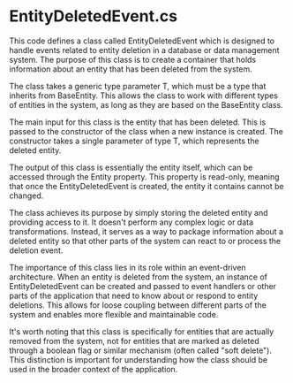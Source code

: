 # EntityDeletedEvent.cs

This code defines a class called EntityDeletedEvent<T> which is designed to handle events related to entity deletion in a database or data management system. The purpose of this class is to create a container that holds information about an entity that has been deleted from the system.

The class takes a generic type parameter T, which must be a type that inherits from BaseEntity. This allows the class to work with different types of entities in the system, as long as they are based on the BaseEntity class.

The main input for this class is the entity that has been deleted. This is passed to the constructor of the class when a new instance is created. The constructor takes a single parameter of type T, which represents the deleted entity.

The output of this class is essentially the entity itself, which can be accessed through the Entity property. This property is read-only, meaning that once the EntityDeletedEvent is created, the entity it contains cannot be changed.

The class achieves its purpose by simply storing the deleted entity and providing access to it. It doesn't perform any complex logic or data transformations. Instead, it serves as a way to package information about a deleted entity so that other parts of the system can react to or process the deletion event.

The importance of this class lies in its role within an event-driven architecture. When an entity is deleted from the system, an instance of EntityDeletedEvent<T> can be created and passed to event handlers or other parts of the application that need to know about or respond to entity deletions. This allows for loose coupling between different parts of the system and enables more flexible and maintainable code.

It's worth noting that this class is specifically for entities that are actually removed from the system, not for entities that are marked as deleted through a boolean flag or similar mechanism (often called "soft delete"). This distinction is important for understanding how the class should be used in the broader context of the application.